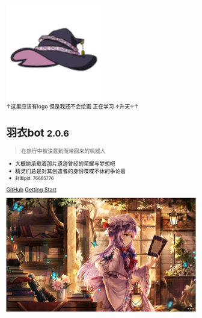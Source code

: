 <!-- _coverpage.md -->

![ ](_media/icon.svg)  
↑这里应该有logo 但是我还不会绘画 正在学习 ♱升天♱↑

# 羽衣bot <small>2.0.6</small>

> 在旅行中被注意到而带回来的机器人

- 大概她承载着那片遗迹曾经的荣耀与梦想吧
- 精灵们总是对其创造者的身份喋喋不休的争论着
- <small>封面pid: 76685776</small>

[GitHub](https://github.com/LYshiying/ui_bot)
[Getting Start](/zh-cn/intro/)

<!-- 背景图片 -->
![](_media/bg.png)